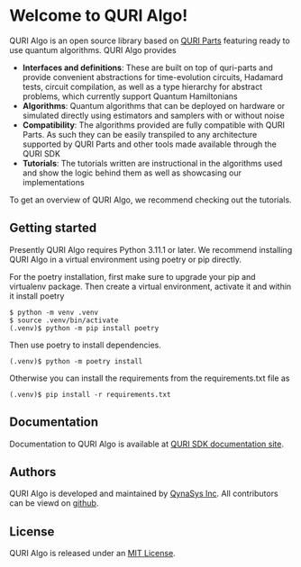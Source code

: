 # Welcome to QURI Algo!

QURI Algo is an open source library based on [QURI Parts](https://github.com/QunaSys/quri-parts) featuring ready to use quantum algorithms. QURI Algo provides
- **Interfaces and definitions**: These are built on top of quri-parts and provide convenient abstractions for time-evolution circuits, Hadamard tests, circuit compilation, as well as a type hierarchy for abstract problems, which currently support Quantum Hamiltonians
- **Algorithms**: Quantum algorithms that can be deployed on hardware or simulated directly using estimators and samplers with or without noise
- **Compatibility**: The algorithms provided are fully compatible with QURI Parts. As such they can be easily transpiled to any architecture supported by QURI Parts and other tools made available through the QURI SDK
- **Tutorials**: The tutorials written are instructional in the algorithms used and show the logic behind them as well as showcasing our implementations

To get an overview of QURI Algo, we recommend checking out the tutorials.

## Getting started

Presently QURI Algo requires Python 3.11.1 or later. We recommend installing QURI Algo in a virtual environment using poetry or pip directly.

For the poetry installation, first make sure to upgrade your pip and virtualenv package. Then create a virtual environment, activate it and within it install poetry

```
$ python -m venv .venv
$ source .venv/bin/activate
(.venv)$ python -m pip install poetry
```

Then use poetry to install dependencies.

```
(.venv)$ python -m poetry install
```

Otherwise you can install the requirements from the requirements.txt file as

```
(.venv)$ pip install -r requirements.txt
```

## Documentation

Documentation to QURI Algo is available at [QURI SDK documentation site](https://quri-sdk.qunasys.com/).

## Authors

QURI Algo is developed and maintained by [QynaSys Inc](https://qunasys.com/en/). All contributors can be viewd on [github](https://github.com/QunaSys/quri-algo/graphs/contributors).

## License

QURI Algo is released under an [MIT License](https://github.com/QunaSys/quri-vm/blob/main/LICENSE).